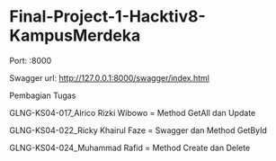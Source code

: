 # Final-Project-1-Hacktiv8-KampusMerdeka

Port: :8000

Swagger url: http://127.0.0.1:8000/swagger/index.html

Pembagian Tugas

GLNG-KS04-017_Alrico Rizki Wibowo = Method GetAll dan Update

GLNG-KS04-022_Ricky Khairul Faze = Swagger dan Method GetById

GLNG-KS04-024_Muhammad Rafid = Method Create dan Delete
